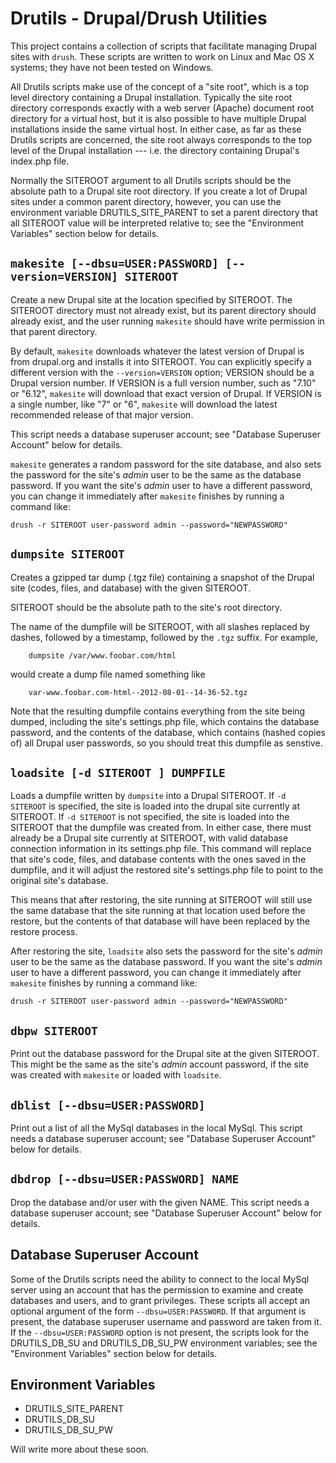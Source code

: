 Drutils - Drupal/Drush Utilities
================================

This project contains a collection of scripts that facilitate managing
Drupal sites with `drush`.  These scripts are written to work on
Linux and Mac OS X systems; they have not been tested on Windows.

All Drutils scripts make use of the concept of a "site root", which is a
top level directory containing a Drupal installation.  Typically the
site root directory corresponds exactly with a web server (Apache)
document root directory for a virtual host, but it is also possible to
have multiple Drupal installations inside the same virtual host.  In
either case, as far as these Drutils scripts are concerned, the site root
always corresponds to the top level of the Drupal installation ---
i.e.  the directory containing Drupal's index.php file.

Normally the SITEROOT argument to all Drutils scripts should be the
absolute path to a Drupal site root directory.  If you create a lot of
Drupal sites under a common parent directory, however, you can use the
environment variable DRUTILS_SITE_PARENT to set a parent directory
that all SITEROOT value will be interpreted relative to; see the
"Environment Variables" section below for details.

`makesite [--dbsu=USER:PASSWORD] [--version=VERSION] SITEROOT`
--------------------------------------------------------------

Create a new Drupal site at the location specified by SITEROOT.
The SITEROOT directory must not already exist, but its parent
directory should already exist, and the user running `makesite`
should have write permission in that parent directory.

By default, `makesite` downloads whatever the latest version of Drupal
is from drupal.org and installs it into SITEROOT.  You can explicitly
specify a different version with the `--version=VERSION` option;
VERSION should be a Drupal version number.  If VERSION is a full
version number, such as "7.10" or "6.12", `makesite` will download
that exact version of Drupal.  If VERSION is a single number, like "7"
or "6", `makesite` will download the latest recommended release of
that major version.

This script needs a database superuser account; see "Database
Superuser Account" below for details.

`makesite` generates a random password for the site database, and also
sets the password for the site's _admin_ user to be the same as the
database password.  If you want the site's _admin_ user to have a
different password, you can change it immediately after `makesite`
finishes by running a command like:

    drush -r SITEROOT user-password admin --password="NEWPASSWORD"


`dumpsite SITEROOT`
-------------------

Creates a gzipped tar dump (.tgz file) containing a snapshot of the
Drupal site (codes, files, and database) with the given SITEROOT.

SITEROOT should be the absolute path to the site's root directory.

The name of the dumpfile will be SITEROOT, with all slashes
replaced by dashes, followed by a timestamp, followed by the
`.tgz` suffix.  For example,

        dumpsite /var/www.foobar.com/html
   
would create a dump file named something like

        var-www.foobar.com-html--2012-08-01--14-36-52.tgz
   
Note that the resulting dumpfile contains everything from the site
being dumped, including the site's settings.php file, which contains
the database password, and the contents of the database, which
contains (hashed copies of) all Drupal user passwords, so you should
treat this dumpfile as senstive.
      
`loadsite [-d SITEROOT ] DUMPFILE`
----------------------------------

Loads a dumpfile written by `dumpsite` into a Drupal SITEROOT. If `-d
SITEROOT` is specified, the site is loaded into the drupal site
currently at SITEROOT.  If `-d SITEROOT` is not specified, the site is
loaded into the SITEROOT that the dumpfile was created from.  In
either case, there must already be a Drupal site currently at
SITEROOT, with valid database connection information in its
settings.php file.  This command will replace that site's code, files,
and database contents with the ones saved in the dumpfile, and it will
adjust the restored site's settings.php file to point to the original
site's database.

This means that after restoring, the site running at SITEROOT will
still use the same database that the site running at that location
used before the restore, but the contents of that database will have
been replaced by the restore process.  

After restoring the site, `loadsite` also sets the password for the
site's _admin_ user to be the same as the database password.  If you
want the site's _admin_ user to have a different password, you can
change it immediately after `makesite` finishes by running a command
like:

    drush -r SITEROOT user-password admin --password="NEWPASSWORD"

`dbpw SITEROOT`
---------------

Print out the database password for the Drupal site at the given
SITEROOT.  This might be the same as the site's _admin_ account
password, if the site was created with `makesite` or loaded with
`loadsite`.

`dblist [--dbsu=USER:PASSWORD]`
-------------------------------

Print out a list of all the MySql databases in the local MySql.
This script needs a database superuser account; see "Database
Superuser Account" below for details.


`dbdrop [--dbsu=USER:PASSWORD] NAME`
------------------------------------

Drop the database and/or user with the given NAME.  This script needs
a database superuser account; see "Database Superuser Account" below
for details.


Database Superuser Account
--------------------------

Some of the Drutils scripts need the ability to connect to the local
MySql server using an account that has the permission to examine and
create databases and users, and to grant privileges. These scripts all
accept an optional argument of the form `--dbsu=USER:PASSWORD`.  If
that argument is present, the database superuser username and password
are taken from it.  If the `--dbsu=USER:PASSWORD` option is not
present, the scripts look for the DRUTILS_DB_SU and DRUTILS_DB_SU_PW
environment variables; see the "Environment Variables" section below
for details.

Environment Variables
---------------------

 * DRUTILS_SITE_PARENT
 * DRUTILS_DB_SU
 * DRUTILS_DB_SU_PW

Will write more about these soon.
